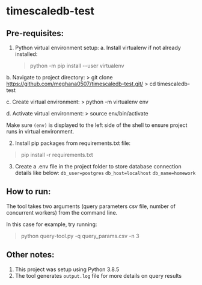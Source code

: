 # timescaledb-test

## Pre-requisites:
1. Python virtual environment setup:
  a. Install virtualenv if not already installed:
    > python -m pip install --user virtualenv
    
  b. Navigate to project directory:
    > git clone https://github.com/meghana0507/timescaledb-test.git/
    > cd timescaledb-test
    
  c. Create virtual environment:
    > python -m virtualenv env
    
  d. Activate virtual environment:
    > source env/bin/activate
    
  Make sure `(env)` is displayed to the left side of the shell to ensure project runs in virtual environment.
  
2. Install pip packages from requirements.txt file:
  > pip install -r requirements.txt
  
3. Create a .env file in the project folder to store database connection details like below:
   `db_user=postgres`
   `db_host=localhost`
   `db_name=homework`
  
## How to run:
The tool takes two arguments (query parameters csv file, number of concurrent workers) from the command line.
  
In this case for example, try running:
  > python query-tool.py -q query_params.csv -n 3

## Other notes:
1. This project was setup using Python 3.8.5
2. The tool generates `output.log` file for more details on query results
